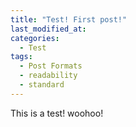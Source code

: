 ```yaml
---
title: "Test! First post!"
last_modified_at:
categories:
  - Test
tags:
  - Post Formats
  - readability
  - standard
---
```


This is a test! woohoo!
